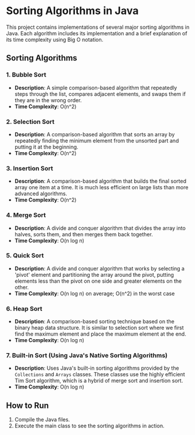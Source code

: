 # Sorting Algorithms in Java

This project contains implementations of several major sorting algorithms in Java. Each algorithm includes its implementation and a brief explanation of its time complexity using Big O notation.

## Sorting Algorithms

### 1. Bubble Sort
- **Description**: A simple comparison-based algorithm that repeatedly steps through the list, compares adjacent elements, and swaps them if they are in the wrong order.
- **Time Complexity**: O(n^2)

### 2. Selection Sort
- **Description**: A comparison-based algorithm that sorts an array by repeatedly finding the minimum element from the unsorted part and putting it at the beginning.
- **Time Complexity**: O(n^2)

### 3. Insertion Sort
- **Description**: A comparison-based algorithm that builds the final sorted array one item at a time. It is much less efficient on large lists than more advanced algorithms.
- **Time Complexity**: O(n^2)

### 4. Merge Sort
- **Description**: A divide and conquer algorithm that divides the array into halves, sorts them, and then merges them back together.
- **Time Complexity**: O(n log n)

### 5. Quick Sort
- **Description**: A divide and conquer algorithm that works by selecting a 'pivot' element and partitioning the array around the pivot, putting elements less than the pivot on one side and greater elements on the other.
- **Time Complexity**: O(n log n) on average; O(n^2) in the worst case

### 6. Heap Sort
- **Description**: A comparison-based sorting technique based on the binary heap data structure. It is similar to selection sort where we first find the maximum element and place the maximum element at the end.
- **Time Complexity**: O(n log n)

### 7. Built-in Sort (Using Java's Native Sorting Algorithms)
- **Description**: Uses Java's built-in sorting algorithms provided by the `Collections` and `Arrays` classes. These classes use the highly efficient Tim Sort algorithm, which is a hybrid of merge sort and insertion sort.
- **Time Complexity**: O(n log n)

## How to Run
1. Compile the Java files.
2. Execute the main class to see the sorting algorithms in action.
